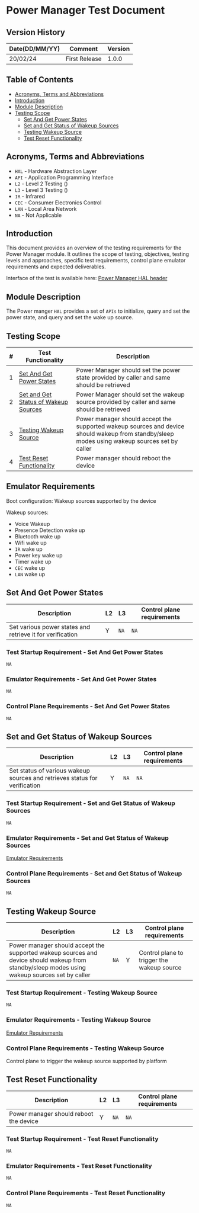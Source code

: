 # Power Manager Test Document

## Version History

|Date(DD/MM/YY)|Comment|Version|
|--------------|-------|-------|
|20/02/24|First Release|1.0.0|

## Table of Contents

- [Acronyms, Terms and Abbreviations](#acronyms-terms-and-abbreviations)
- [Introduction](#introduction)
- [Module Description](#module-description)
- [Testing Scope](#testing-scope)
  - [Set And Get Power States](#set-and-get-power-states)
  - [Set and Get Status of Wakeup Sources](#set-and-get-status-of-wakeup-sources)
  - [Testing Wakeup Source](#testing-wakeup-source)
  - [Test Reset Functionality](#test-reset-functionality)

## Acronyms, Terms and Abbreviations

- `HAL` - Hardware Abstraction Layer
- `API` - Application Programming Interface
- `L2` - Level 2 Testing ()
- `L3` - Level 3 Testing ()
- `IR` - Infrared
- `CEC` - Consumer Electronics Control
- `LAN` - Local Area Network
- `NA` - Not Applicable

## Introduction

This document provides an overview of the testing requirements for the Power Manager module. It outlines the scope of testing, objectives, testing levels and approaches, specific test requirements, control plane emulator requirements and expected deliverables.

Interface of the test is available here: [Power Manager HAL header](https://github.com/rdkcentral/rdk-halif-power_manager/blob/main/include/plat_power.h)

## Module Description

The Power manger `HAL` provides a set of `APIs` to initialize, query and set the power state, and query and set the wake up source.

## Testing Scope

|#|Test Functionality|Description|
|-|------------------|-----------|
|1|[Set And Get Power States](#set-and-get-power-states)|Power Manager should set the power state provided by caller and same should be retrieved|
|2|[Set and Get Status of Wakeup Sources](#set-and-get-status-of-wakeup-sources)|Power Manager should set the wakeup source provided by caller and same should be retrieved|
|3|[Testing Wakeup Source](#testing-wakeup-source)|Power manager should accept the supported wakeup sources and device should wakeup from standby/sleep modes using wakeup sources set by caller|
|4|[Test Reset Functionality](#test-reset-functionality)|Power manager should reboot the device|

## Emulator Requirements

Boot configuration: Wakeup sources supported by the device

Wakeup sources:

- Voice Wakeup
- Presence Detection wake up
- Bluetooth wake up
- Wifi wake up
- `IR` wake up
- Power key wake up
- Timer wake up
- `CEC` wake up
- `LAN` wake up

## Set And Get Power States

|Description|L2|L3|Control plane requirements|
|-----------|--|--|--------------------------|
|Set various power states and retrieve it for verification |Y|`NA`|`NA`|

### Test Startup Requirement - Set And Get Power States

`NA`

### Emulator Requirements - Set And Get Power States

`NA`

### Control Plane Requirements - Set And Get Power States

`NA`

## Set and Get Status of Wakeup Sources

|Description|L2|L3|Control plane requirements|
|-----------|--|--|--------------------------|
|Set status of various wakeup sources and retrieves status for verification |Y|`NA`|`NA`|

### Test Startup Requirement - Set and Get Status of Wakeup Sources

`NA`

### Emulator Requirements - Set and Get Status of Wakeup Sources

[Emulator Requirements](#emulator-requirements)

### Control Plane Requirements - Set and Get Status of Wakeup Sources

`NA`

## Testing Wakeup Source

|Description|L2|L3|Control plane requirements|
|-----------|--|--|--------------------------|
|Power manager should accept the supported wakeup sources and device should wakeup from standby/sleep modes using wakeup sources set by caller|`NA`|Y|Control plane to trigger the wakeup source|

### Test Startup Requirement - Testing Wakeup Source

`NA`

### Emulator Requirements - Testing Wakeup Source

[Emulator Requirements](#emulator-requirements)

### Control Plane Requirements - Testing Wakeup Source

Control plane to trigger the wakeup source supported by platform

## Test Reset Functionality

|Description|L2|L3|Control plane requirements|
|-----------|--|--|--------------------------|
|Power manager should reboot the device|Y|`NA`|`NA`|

### Test Startup Requirement - Test Reset Functionality

`NA`

### Emulator Requirements - Test Reset Functionality

`NA`

### Control Plane Requirements - Test Reset Functionality

`NA`
